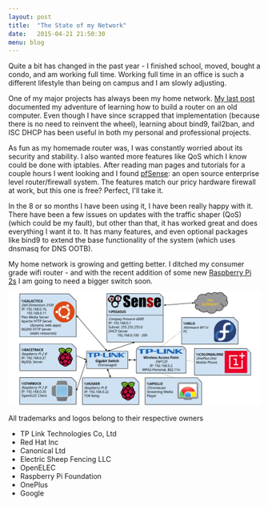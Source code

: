 ```yaml
---
layout: post
title:  "The State of my Network"
date:   2015-04-21 21:50:30
menu: blog
---
```


Quite a bit has changed in the past year - I finished school, moved, bought a condo, and am working full time. Working full time in an office is such a different lifestyle than being on campus and I am slowly adjusting.

One of my major projects has always been my home network. [My last post](/2014/04/06/building-a-router-out-of-an-old-computer.html) documented my adventure of learning how to build a router on an old computer. Even though I have since scrapped that implementation (because there is no need to reinvent the wheel), learning about bind9, fail2ban, and ISC DHCP has been useful in both my personal and professional projects.

As fun as my homemade router was, I was constantly worried about its security and stability. I also wanted more features like QoS which I know could be done with iptables. After reading man pages and tutorials for a couple hours I went looking and I found [pfSense](https://www.pfsense.org/): an open source enterprise level router/firewall system. The features match our pricy hardware firewall at work, but this one is free? Perfect, I'll take it.

In the 8 or so months I have been using it, I have been really happy with it. There have been a few issues on updates with the traffic shaper (QoS) (which could be my fault), but other than that, it has worked great and does everything I want it to. It has many features, and even optional packages like bind9 to extend the base functionality of the system (which uses dnsmasq for DNS OOTB).

My home network is growing and getting better. I ditched my consumer grade wifi router - and with the recent addition of some new [Raspberry Pi 2s](http://raspberrypi.org/) I am going to need a bigger switch soon.

![My home network diagram](/assets/home-network-public.png)

All trademarks and logos belong to their respective owners
 * TP Link Technologies Co, Ltd
 * Red Hat Inc
 * Canonical Ltd
 * Electric Sheep Fencing LLC
 * OpenELEC
 * Raspberry Pi Foundation
 * OnePlus
 * Google